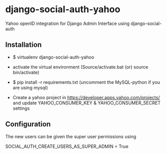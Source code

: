 django-social-auth-yahoo
===========================

Yahoo openID integration for Django Admin Interface using django-social-auth 

Installation
------------

- $ virtualenv django-social-auth-yahoo
- activate the virtual environment (Source/activate.bat (or)  source bin/activate) 
- $ pip install -r requirements.txt (uncomment the MySQL-python if you are using mysql)

- Create a yahoo project in https://developer.apps.yahoo.com/projects/ and update YAHOO_CONSUMER_KEY & YAHOO_CONSUMER_SECRET settings


Configuration
------------

The new users can be given the super user permissions using

SOCIAL_AUTH_CREATE_USERS_AS_SUPER_ADMIN = True